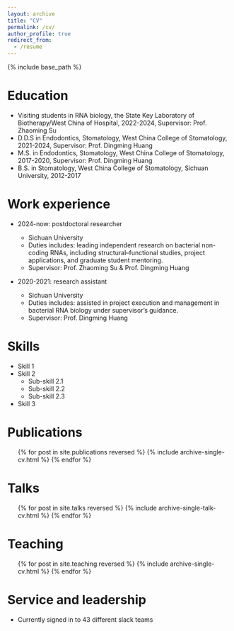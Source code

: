 ```yaml
---
layout: archive
title: "CV"
permalink: /cv/
author_profile: true
redirect_from:
  - /resume
---
```


{% include base_path %}

Education
======
* Visiting students in RNA biology, the State Key Laboratory of Biotherapy/West China of Hospital, 2022-2024, Supervisor: Prof. Zhaoming Su
* D.D.S in Endodontics, Stomatology, West China College of Stomatology, 2021-2024, Supervisor: Prof. Dingming Huang
* M.S. in Endodontics, Stomatology, West China College of Stomatology, 2017-2020, Supervisor: Prof. Dingming Huang
* B.S. in Stomatology, West China College of Stomatology, Sichuan University, 2012-2017

Work experience
======
* 2024-now: postdoctoral researcher
  * Sichuan University
  * Duties includes: leading independent research on bacterial non-coding RNAs, including structural–functional studies, project applications, and graduate student mentoring.
  * Supervisor: Prof. Zhaoming Su & Prof. Dingming Huang

* 2020-2021: research assistant
  * Sichuan University
  * Duties includes: assisted in project execution and management in bacterial RNA biology under supervisor’s guidance.
  * Supervisor: Prof. Dingming Huang
  
Skills
======
* Skill 1
* Skill 2
  * Sub-skill 2.1
  * Sub-skill 2.2
  * Sub-skill 2.3
* Skill 3

Publications
======
  <ul>{% for post in site.publications reversed %}
    {% include archive-single-cv.html %}
  {% endfor %}</ul>
  
Talks
======
  <ul>{% for post in site.talks reversed %}
    {% include archive-single-talk-cv.html  %}
  {% endfor %}</ul>
  
Teaching
======
  <ul>{% for post in site.teaching reversed %}
    {% include archive-single-cv.html %}
  {% endfor %}</ul>
  
Service and leadership
======
* Currently signed in to 43 different slack teams
